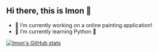 ## Hi there, this is Imon 👋

- 🔭 I’m currently working on a online painting application!
- 🌱 I’m currently learning Python 🐍
<!--
- 👯 I’m looking to collaborate on ...
- 🤔 I’m looking for help with ...
- 💬 Ask me about ...
- 📫 How to reach me: ...
- 😄 Pronouns: ...
- ⚡ Fun fact: ...
-->

[![Imon's GitHub stats](https://github-readme-stats.vercel.app/api?username=imooon)](https://github.com/imooon/github-readme-stats)
